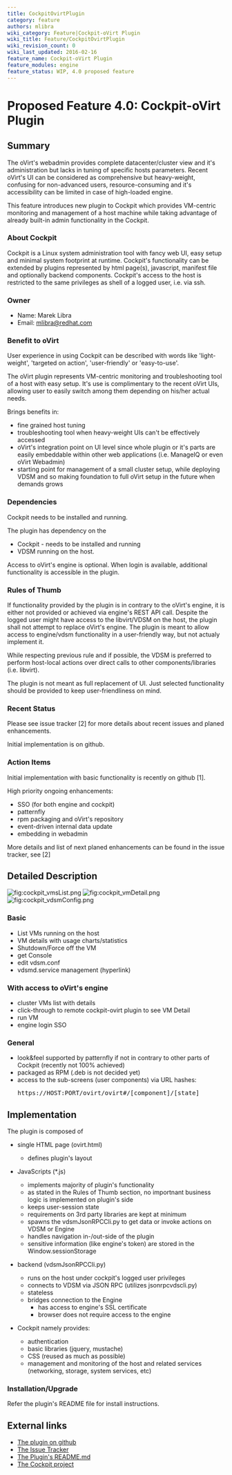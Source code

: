 ```yaml
---
title: CockpitOvirtPlugin
category: feature
authors: mlibra
wiki_category: Feature|Cockpit-oVirt Plugin
wiki_title: Feature/CockpitOvirtPlugin
wiki_revision_count: 0
wiki_last_updated: 2016-02-16
feature_name: Cockpit-oVirt Plugin
feature_modules: engine
feature_status: WIP, 4.0 proposed feature
---
```


# Proposed Feature 4.0: Cockpit-oVirt Plugin

## Summary 
The oVirt's webadmin provides complete datacenter/cluster view and it's administration but lacks in tuning of specific hosts parameters.
Recent oVirt's UI can be considered as comprehensive but heavy-weight, confusing for non-advanced users, resource-consuming and it's accessibility can be limited in case of high-loaded engine.

This feature introduces new plugin to Cockpit which provides VM-centric monitoring and management of a host machine while taking advantage of already built-in admin functionality in the Cockpit.

### About Cockpit
Cockpit is a Linux system administration tool with fancy web UI, easy setup and minimal system footprint at runtime.
Cockpit's functionality can be extended by plugins represented by html page(s), javascript, manifest file and optionally backend components.
Cockpit's access to the host is restricted to the same privileges as shell of a logged user, i.e. via ssh.

### Owner
* Name: Marek Libra
* Email: mlibra@redhat.com

### Benefit to oVirt
User experience in using Cockpit can be described with words like 'light-weight', 'targeted on action', 'user-friendly' or 'easy-to-use'.

The oVirt plugin represents VM-centric monitoring and troubleshooting tool of a host with easy setup.
It's use is complimentary to the recent oVirt UIs, allowing user to easily switch among them depending on his/her actual needs.

Brings benefits in:

* fine grained host tuning
* troubleshooting tool when heavy-weight UIs can't be effectively accessed
* oVirt's integration point on UI level since whole plugin or it's parts are easily embeddable within other web applications (i.e. ManageIQ or even oVirt Webadmin)
* starting point for management of a small cluster setup, while deploying VDSM and so making foundation to full oVirt setup in the future when demands grows

### Dependencies
Cockpit needs to be installed and running.

The plugin has dependency on the 

* Cockpit - needs to be installed and running
* VDSM running on the host.

Access to oVirt's engine is optional. When login is available, additional functionality is accessible in the plugin.

### Rules of Thumb
If functionality provided by the plugin is in contrary to the oVirt's engine, it is either not provided or achieved via engine's REST API call.
Despite the logged user might have access to the libvirt/VDSM on the host, the plugin shall not attempt to replace oVirt's engine.
The plugin is meant to allow access to engine/vdsm functionality in a user-friendly way, but not actualy implement it.

While respecting previous rule and if possible, the VDSM is  preferred to perform host-local actions over direct calls to other components/libraries (i.e. libvirt).

The plugin is not meant as full replacement of UI. Just selected functionality should be provided to keep user-friendliness on mind.


### Recent Status
Please see issue tracker [2] for more details about recent issues and planed enhancements.

Initial implementation is on github.

### Action Items
Initial implementation with basic functionality is recently on github [1].

High priority ongoing enhancements:

* SSO (for both engine and cockpit)
* patternfly
* rpm packaging and oVirt's repository
* event-driven internal data update
* embedding in webadmin

More details and list of next planed enhancements can be found in the issue tracker, see [2]

## Detailed Description
![](cockpit_vmsList.png "fig:cockpit_vmsList.png") 
![](cockpit_vmDetail.png "fig:cockpit_vmDetail.png") 
![](cockpit_vdsmConfig.png "fig:cockpit_vdsmConfig.png") 

### Basic

* List VMs running on the host
* VM details with usage charts/statistics
* Shutdown/Force off the VM
* get Console
* edit vdsm.conf
* vdsmd.service management (hyperlink)

### With access to oVirt's engine
* cluster VMs list with details
* click-through to remote cockpit-ovirt plugin to see VM Detail
* run VM
* engine login SSO

### General
* look&feel supported by patternfly if not in contrary to other parts of Cockpit (recently not 100% achieved)
* packaged as RPM (.deb is not decided yet)
* access to the sub-screens (user components) via URL hashes:
    <pre>https://HOST:PORT/ovirt/ovirt#/[component]/[state]</pre>


## Implementation
The plugin is composed of

* single HTML page (ovirt.html)
    * defines plugin's layout
* JavaScripts (*.js)
    * implements majority of plugin's functionality
    * as stated in the Rules of Thumb section, no importnant business logic is implemented on plugin's side
    * keeps user-session state
    * requirements on 3rd party libraries are kept at minimum
    * spawns the vdsmJsonRPCCli.py to get data or invoke actions on VDSM or Engine
    * handles navigation in-/out-side of the plugin
    * sensitive information (like engine's token) are stored in the Window.sessionStorage
* backend (vdsmJsonRPCCli.py)
    * runs on the host under cockpit's logged user privileges
    * connects to VDSM via JSON RPC (utilizes jsonrpcvdscli.py)
    * stateless
    * bridges connection to the Engine
        * has access to engine's SSL certificate
        * browser does not require access to the engine

* Cockpit namely provides:
    * authentication
    * basic libraries (jquery, mustache)
    * CSS (reused as much as possible)
    * management and monitoring of the host and related services (networking, storage, system services, etc)


### Installation/Upgrade
Refer the plugin's README file for install instructions.

## External links
* [The plugin on github](https://github.com/mareklibra/cockpit-ovirt)
* [The Issue Tracker](https://github.com/mareklibra/cockpit-ovirt/issues)
* [The Plugin's README.md](https://github.com/mareklibra/cockpit-ovirt/blob/master/README.md) 
* [The Cockpit project](http://cockpit-project.org/ )

